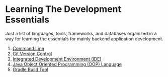 # Learning The Development Essentials
Just a list of languages, tools, frameworks, and databases organized in a  
way for learning the essentials for mainly backend application development.

1. [Command Line](./_docs/command-line.md)
2. [Git Version Control](./_docs/git-version-control.md)
3. [Integrated Development Environment (IDE)](./_docs/ide.md)
4. [Java Object Oriented Programming (OOP) Language](./_docs/java-oop-language.md)
5. [Gradle Build Tool](./_docs/gradle-build-tool.md)


